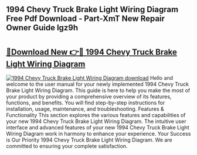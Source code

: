 ## 1994 Chevy Truck Brake Light Wiring Diagram Free Pdf Download - Part-XmT New Repair Owner Guide lgz9h

# <h2><a href="http://dfqzod0.blite.top/?on=1994+Chevy+Truck+Brake+Light+Wiring+Diagram">🔗Download New 👉🔴 1994 Chevy Truck Brake Light Wiring Diagram</a></h2>

[![1994 Chevy Truck Brake Light Wiring Diagram download](https://i.imgur.com/lujVjoI.png)](http://dfqzod0.blite.top/?on=1994+Chevy+Truck+Brake+Light+Wiring+Diagram)
Hello and welcome to the user manual for your newly implemented 1994 Chevy Truck Brake Light Wiring Diagram. This guide is here to help you make the most of your product by providing a comprehensive overview of its features, functions, and benefits. You will find step-by-step instructions for installation, usage, maintenance, and troubleshooting. Features & Functionality This section explores the various features and capabilities of your new 1994 Chevy Truck Brake Light Wiring Diagram. The intuitive user interface and advanced features of your new 1994 Chevy Truck Brake Light Wiring Diagram work in harmony to enhance your experience. Your Success is Our Priority 1994 Chevy Truck Brake Light Wiring Diagram. We are committed to ensuring your complete satisfaction.

